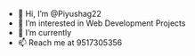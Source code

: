 - 👋 Hi, I’m @Piyushag22
- 👀 I’m interested in Web Development Projects
- 🌱 I’m currently 
- 📫 Reach me at 9517305356

<!---
Piyushag22/Piyushag22 is a ✨ special ✨ repository because its `README.md` (this file) appears on your GitHub profile.
You can click the Preview link to take a look at your changes.
--->
